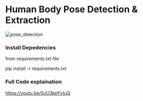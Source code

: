 # Human Body Pose Detection & Extraction

![pose_detection](https://github.com/datamagic2020/HumanBodyPoseDetection/blob/main/Pose_detection.jpg)

### Install Depedencies
from requirements.txt file

pip install -r requirements.txt

### Full Code explaination
https://youtu.be/0JU3kpYytuQ
